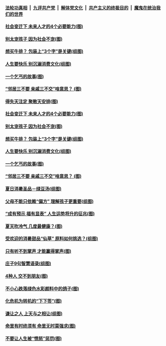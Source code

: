 

####  [法轮功真相](../../../../basic/blob/master/README.md?t=07300531) &nbsp;|&nbsp; [九评共产党](../../../../9ping.md/blob/master/README.md?t=07300531) &nbsp;|&nbsp; [解体党文化](../../../../jtdwh.md/blob/master/README.md?t=07300531)  &nbsp;|&nbsp; [共产主义的终极目的](../../../../gczydzjmd.md/blob/master/README.md?t=07300531) &nbsp;|&nbsp; [魔鬼在统治我们的世界](../../../../mgztzwmdsj.md/blob/master/README.md?t=07300531) 

#### [社会变迁下 未来人才的4个必要能力(图)](../pages/p8/941222.md?t=07300531) 

#### [别太宠孩子 因为社会不宠(图)](../pages/p8/941205.md?t=07300531) 

#### [想买牛排？ 包装上“3个字”是关键(组图)](../pages/p8/941165.md?t=07300531) 

#### [人生要快乐 别沉溺消费文化(组图)](../pages/p8/941063.md?t=07300531) 

#### [一个乞丐的故事(图)](../pages/p8/913127.md?t=07300531) 

#### [“邻居三不要 亲戚三不交”啥意思？&nbsp;(图)](../pages/p8/940814.md?t=07300531) 

#### [得失天注定 聚散天安排(图)](../pages/p8/941237.md?t=07300531) 

#### [社会变迁下 未来人才的4个必要能力(图)](../pages/p8/941222.md?t=07300531) 

#### [别太宠孩子 因为社会不宠(图)](../pages/p8/941205.md?t=07300531) 

#### [想买牛排？ 包装上“3个字”是关键(组图)](../pages/p8/941165.md?t=07300531) 

#### [人生要快乐 别沉溺消费文化(组图)](../pages/p8/941063.md?t=07300531) 

#### [一个乞丐的故事(图)](../pages/p8/913127.md?t=07300531) 

#### [“邻居三不要 亲戚三不交”啥意思？&nbsp;(图)](../pages/p8/940814.md?t=07300531) 

#### [夏日消暑圣品－绿豆汤(组图)](../pages/p8/940796.md?t=07300531) 

#### [父母不能只依赖“偏方” 理解孩子更重要(组图)](../pages/p8/941035.md?t=07300531) 

#### [“成有预示 福有显表” 人生运势将升的征兆(图)](../pages/p8/941025.md?t=07300531) 

#### [夏天吹冷气 几度最健康？(图)](../pages/p8/940956.md?t=07300531) 

#### [受欢迎的消暑甜品“仙草” 原料如何挑选？(组图)](../pages/p8/940850.md?t=07300531) 

#### [只有听不到掌声 才能赢得掌声(图)](../pages/p8/940636.md?t=07300531) 

#### [庄子9句智慧语录(组图)](../pages/p8/940644.md?t=07300531) 

#### [4种人 交不到朋友(图)](../pages/p8/940609.md?t=07300531) 

#### [不小心跌落绿色水彩颜料中的鸽子(图)](../pages/p8/940733.md?t=07300531) 

#### [化危机为转机的“下下签”(图)](../pages/p8/940628.md?t=07300531) 

#### [谦让之人 上天与之相让(组图)](../pages/p8/938029.md?t=07300531) 

#### [命里有时终须有 命里无时莫强求(图)](../pages/p8/940454.md?t=07300531) 

#### [不要让人生被“愤怒”惩罚(图)](../pages/p8/940751.md?t=07300531) 

